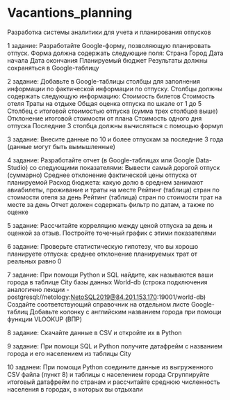 # Vacantions_planning
Разработка системы аналитики для учета и планирования отпусков

1 задание:
Разработайте Google-форму, позволяющую планировать отпуск. Форма должна содержать следующие поля:
Страна 
Город 
Дата начала 
Дата окончания 
Планируемый бюджет 
Результаты должны сохраняться в Google-таблицу

2 задание:
Добавьте в Google-таблицы столбцы для заполнения информации по фактической информации по отпуску. Столбцы должны содержать следующую информацию:
Стоимость билетов
Стоимость отеля
Траты на отдыхе
Общая оценка отпуска по шкале от 1 до 5
Столбец с итоговой стоимостью отпуска (сумма трех столбцов выше)
Отклонение итоговой стоимости от плана
Стоимость одного дня отпуска
Последние 3 столбца должны вычисляться с помощью формул

3 задание:
Внесите данные по 10 и более отпускам за последние 3 года (данные могут быть вымышленные)

4 задание:
Разработайте отчет (в Google-таблицах или Google Data-Studio) со следующими показателями:
Вывести самый дорогой отпуск (суммарно)
Среднее отклонение фактической цены отпуска от планируемой
Расход бюджета: какую долю в среднем занимают авиабилеты, проживание и траты на месте
Рейтинг (таблица) стран по стоимости отеля за день
Рейтинг (таблица) стран по стоимости трат на месте за день
Отчет должен содержать фильтр по датам, а также по оценке

5 задание:
Рассчитайте корреляцию между ценой отпуска за день и оценкой за отзыв.
Постройте точечный график с этими показателями

6 задание:
Проверьте статистическую гипотезу, что вы хорошо планируете отпуска: среднее отклонение планируемых трат от реальных равно 0

7 задание:
При помощи Python и SQL найдите, как называются ваши города в таблице City базы данных World-db (строка подключения аналогично лекции - postgresql://netology:NetoSQL2019@84.201.153.170:19001/world-db)
Создайте соответствующий справочник на отдельном листе Google-таблиц
Добавьте колонку с английским названием города при помощи функции VLOOKUP (ВПР)

8 задание:
Скачайте данные в CSV и откройте их в Python

9 задание:
При помощи SQL и Python получите датафрейм с названием города и его населением из таблицы City

10 заданеи:
При помощи Python соедините данные из выгруженного CSV файла (пункт 8) и таблицы с населением города
Сгруппируйте итоговый датафрейм по странам и рассчитайте среднюю численность населения в городах, в которых вы отдыхали
